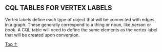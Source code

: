 ## CQL TABLES FOR VERTEX LABELS ##

Vertex labels define each type of object that will be connected with edges in a graph. These generally correspond to a thing or noun, like _person_ or _book_. A CQL table will need to define the same elements as the vertex label that will be created upon conversion.

[Top &#8593;](#sections)
